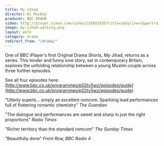```yaml
---
title: My Jihad
director: Al MacKay
producer: BBC DRAMA
video: http://player.vimeo.com/video/135992930?title=1&byline=1&portrait=1
image: my-jihad-walking.png
layout: work
category: drama
redirect_from: "/drama/"
---
```


One of BBC iPlayer's first Original Drama Shorts, My Jihad, returns as a series.
This tender and funny love story, set in contemporary Britain, explores the
unfolding relationship between a young Muslim couple across three further
episodes.

See all four episodes here: [http://www.bbc.co.uk/programmes/p02ty5wz/episodes/guide](http://www.bbc.co.uk/programmes/p02ty5wz/episodes/guide)

"Utterly superb… simply an excellent romcom. Sparkling lead performances full
of fluttering romantic chemistry" *The Guardian*

"The dialogue and performances are sweet and sharp in just the right
proportions" *Radio Times*

"Richer territory than the standard romcom" *The Sunday Times*

"Beautifully done" *Front Row, BBC Radio 4*
